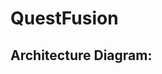 # QuestFusion


## Architecture Diagram:

<!-- ![Architecture Diagram](https://github.com/BigDataIA-Spring2023-Team06/Documentation/blob/main/fds.drawio.png) -->